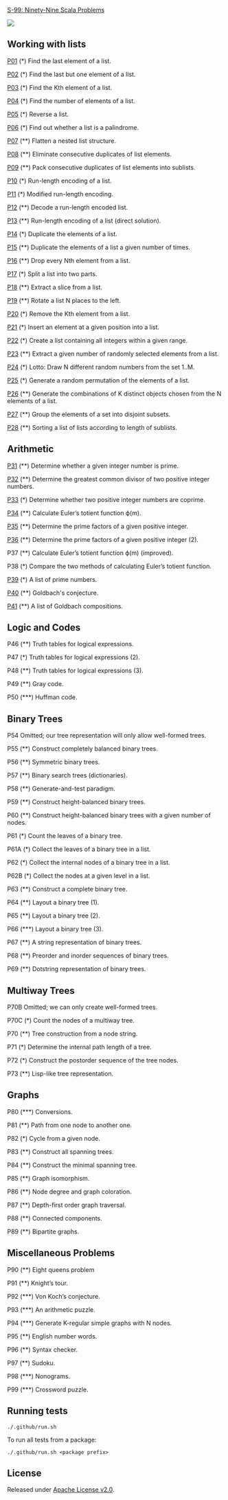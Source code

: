 [S-99: Ninety-Nine Scala Problems](https://aperiodic.net/phil/scala/s-99/)

[![](https://github.com/asarkar/99-scala/workflows/CI/badge.svg)](https://github.com/asarkar/99-scala/actions)

## Working with lists

[P01](src/main/scala/list/P01.scala) (*) Find the last element of a list.

[P02](src/main/scala/list/P02.scala) (*) Find the last but one element of a list.

[P03](src/main/scala/list/P03.scala) (*) Find the Kth element of a list.

[P04](src/main/scala/list/P04.scala) (*) Find the number of elements of a list.

[P05](src/main/scala/list/P05.scala) (*) Reverse a list.

[P06](src/main/scala/list/P06.scala) (*) Find out whether a list is a palindrome.

[P07](src/main/scala/list/P07.scala) (**) Flatten a nested list structure.

[P08](src/main/scala/list/P08.scala) (**) Eliminate consecutive duplicates of list elements.

[P09](src/main/scala/list/P09.scala) (**) Pack consecutive duplicates of list elements into sublists.

[P10](src/main/scala/list/P10.scala) (*) Run-length encoding of a list.

[P11](src/main/scala/list/P11.scala) (*) Modified run-length encoding.

[P12](src/main/scala/list/P12.scala) (**) Decode a run-length encoded list.

[P13](src/main/scala/list/P13.scala) (**) Run-length encoding of a list (direct solution).

[P14](src/main/scala/list/P14.scala) (*) Duplicate the elements of a list.

[P15](src/main/scala/list/P15.scala) (**) Duplicate the elements of a list a given number of times.

[P16](src/main/scala/list/P16.scala) (**) Drop every Nth element from a list.

[P17](src/main/scala/list/P17.scala) (*) Split a list into two parts.

[P18](src/main/scala/list/P18.scala) (**) Extract a slice from a list.

[P19](src/main/scala/list/P19.scala) (**) Rotate a list N places to the left.

[P20](src/main/scala/list/P20.scala) (*) Remove the Kth element from a list.

[P21](src/main/scala/list/P21.scala) (*) Insert an element at a given position into a list.

[P22](src/main/scala/list/P22.scala) (*) Create a list containing all integers within a given range.

[P23](src/main/scala/list/P23.scala) (**) Extract a given number of randomly selected elements from a list.

[P24](src/main/scala/list/P24.scala) (*) Lotto: Draw N different random numbers from the set 1..M.

[P25](src/main/scala/list/P25.scala) (*) Generate a random permutation of the elements of a list.

[P26](src/main/scala/list/P26.scala) (**) Generate the combinations of K distinct objects chosen from the N elements of a list.

[P27](src/main/scala/list/P27.scala) (**) Group the elements of a set into disjoint subsets.

[P28](src/main/scala/list/P28.scala) (**) Sorting a list of lists according to length of sublists.

## Arithmetic

[P31](src/main/scala/arithmetic/P31.scala) (**) Determine whether a given integer number is prime.

[P32](src/main/scala/arithmetic/P32.scala) (**) Determine the greatest common divisor of two positive integer numbers.

[P33](src/main/scala/arithmetic/P33.scala) (*) Determine whether two positive integer numbers are coprime.

[P34](src/main/scala/arithmetic/P34.scala) (**) Calculate Euler’s totient function ϕ(m).

[P35](src/main/scala/arithmetic/P35.scala) (**) Determine the prime factors of a given positive integer.

[P36](src/main/scala/arithmetic/P36.scala) (**) Determine the prime factors of a given positive integer (2).

P37 (**) Calculate Euler’s totient function ϕ(m) (improved).

P38 (*) Compare the two methods of calculating Euler’s totient function.

[P39](src/main/scala/arithmetic/P39.scala) (*) A list of prime numbers.

[P40](src/main/scala/arithmetic/P40.scala) (**) Goldbach's conjecture.

[P41](src/main/scala/arithmetic/P41.scala) (**) A list of Goldbach compositions.

## Logic and Codes

P46 (**) Truth tables for logical expressions.

P47 (*) Truth tables for logical expressions (2).

P48 (**) Truth tables for logical expressions (3).

P49 (**) Gray code.

P50 (***) Huffman code.

## Binary Trees

P54 Omitted; our tree representation will only allow well-formed trees.

P55 (**) Construct completely balanced binary trees.

P56 (**) Symmetric binary trees.

P57 (**) Binary search trees (dictionaries).

P58 (**) Generate-and-test paradigm.

P59 (**) Construct height-balanced binary trees.

P60 (**) Construct height-balanced binary trees with a given number of nodes.

P61 (*) Count the leaves of a binary tree.

P61A (*) Collect the leaves of a binary tree in a list.

P62 (*) Collect the internal nodes of a binary tree in a list.

P62B (*) Collect the nodes at a given level in a list.

P63 (**) Construct a complete binary tree.

P64 (**) Layout a binary tree (1).

P65 (**) Layout a binary tree (2).

P66 (***) Layout a binary tree (3).

P67 (**) A string representation of binary trees.

P68 (**) Preorder and inorder sequences of binary trees.

P69 (**) Dotstring representation of binary trees.

## Multiway Trees

P70B Omitted; we can only create well-formed trees.

P70C (*) Count the nodes of a multiway tree.

P70 (**) Tree construction from a node string.

P71 (*) Determine the internal path length of a tree.

P72 (*) Construct the postorder sequence of the tree nodes.

P73 (**) Lisp-like tree representation.

## Graphs

P80 (***) Conversions.

P81 (**) Path from one node to another one.

P82 (*) Cycle from a given node.

P83 (**) Construct all spanning trees.

P84 (**) Construct the minimal spanning tree.

P85 (**) Graph isomorphism.

P86 (**) Node degree and graph coloration.

P87 (**) Depth-first order graph traversal.

P88 (**) Connected components.

P89 (**) Bipartite graphs.

## Miscellaneous Problems

P90 (**) Eight queens problem

P91 (**) Knight’s tour.

P92 (***) Von Koch’s conjecture.

P93 (***) An arithmetic puzzle.

P94 (***) Generate K-regular simple graphs with N nodes.

P95 (**) English number words.

P96 (**) Syntax checker.

P97 (**) Sudoku.

P98 (***) Nonograms.

P99 (***) Crossword puzzle.

## Running tests

```
./.github/run.sh
```

To run all tests from a package:
```
./.github/run.sh <package prefix>
```

## License

Released under [Apache License v2.0](LICENSE).
